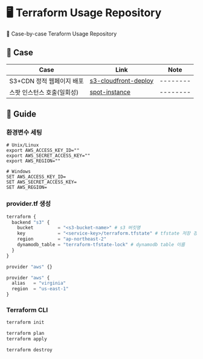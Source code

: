 # 🖥 Terraform Usage Repository
📌 Case-by-case Teraform Usage Repository

## 🧿 Case
|   Case   | Link | Note |
|----------|------|------|
| S3+CDN 정적 웹페이지 배포 | [s3-cloudfront-deploy](https://github.com/americano212/terraform-usage/tree/main/s3-cloudfront-deploy) | -------- |
| 스팟 인스턴스 호출(일회성) | [spot-instance](https://github.com/americano212/terraform-usage/tree/main/spot-instance) | -------- |


## 🔨 Guide
### 환경변수 세팅
```shell
# Unix/Linux
export AWS_ACCESS_KEY_ID=""
export AWS_SECRET_ACCESS_KEY=""
export AWS_REGION=""

# Windows
SET AWS_ACCESS_KEY_ID=
SET AWS_SECRET_ACCESS_KEY=
SET AWS_REGION=
```

### provider.tf 생성
```python
terraform {
  backend "s3" {
    bucket         = "<s3-bucket-name>" # s3 버킷명
    key            = "<service-key>/terraform.tfstate" # tfstate 저장 경로
    region         = "ap-northeast-2"
    dynamodb_table = "terraform-tfstate-lock" # dynamodb table 이름
  }
}

provider "aws" {}

provider "aws" {
  alias   = "virginia"
  region  = "us-east-1"
}
```

### Terraform CLI
```bash
terraform init

terraform plan
terraform apply

terraform destroy
```